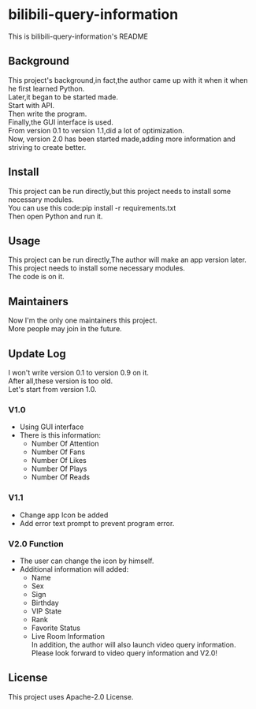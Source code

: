 # bilibili-query-information
This is bilibili-query-information's README
## Background
This project's background,in fact,the author came up with it when it when he first learned Python.  
Later,it began to be started made.  
Start with API.  
Then write the program.  
Finally,the GUI interface is used.  
From version 0.1 to version 1.1,did a lot of optimization.  
Now, version 2.0 has been started made,adding more information and striving to create better.
## Install
This project can be run directly,but this project needs to install some necessary modules.  
You can use this code:pip install -r requirements.txt  
Then open Python and run it.
## Usage
This project can be run directly,The author will make an app version later.  
This project needs to install some necessary modules.  
The code is on it.
## Maintainers
Now I'm the only one maintainers this project.  
More people may join in the future.
## Update Log
I won't write version 0.1 to version 0.9 on it.  
After all,these version is too old.  
Let's start from version 1.0.
### V1.0
* Using GUI interface
* There is this information:
    * Number Of Attention
    * Number Of Fans
    * Number Of Likes
    * Number Of Plays
    * Number Of Reads
### V1.1
* Change app Icon be added
* Add error text prompt to prevent program error.
### V2.0 Function
* The user can change the icon by himself.
* Additional information will added:
    * Name
    * Sex
    * Sign
    * Birthday
    * VIP State
    * Rank
    * Favorite Status
    * Live Room Information  
In addition, the author will also launch video query information.  
Please look forward to video query information and V2.0!
## License
This project uses Apache-2.0 License.
